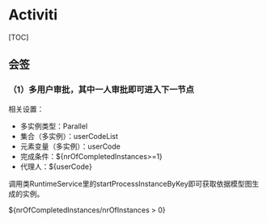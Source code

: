 # Activiti 

[TOC]





## 会签

### （1）多用户审批，其中一人审批即可进入下一节点

相关设置：

* 多实例类型：Parallel
* 集合（多实例）：userCodeList
* 元素变量（多实例）：userCode
* 完成条件：${nrOfCompletedInstances>=1}
* 代理人：${userCode}



调用类RuntimeService里的startProcessInstanceByKey即可获取依据模型图生成的实例。

${nrOfCompletedInstances/nrOfInstances > 0}

